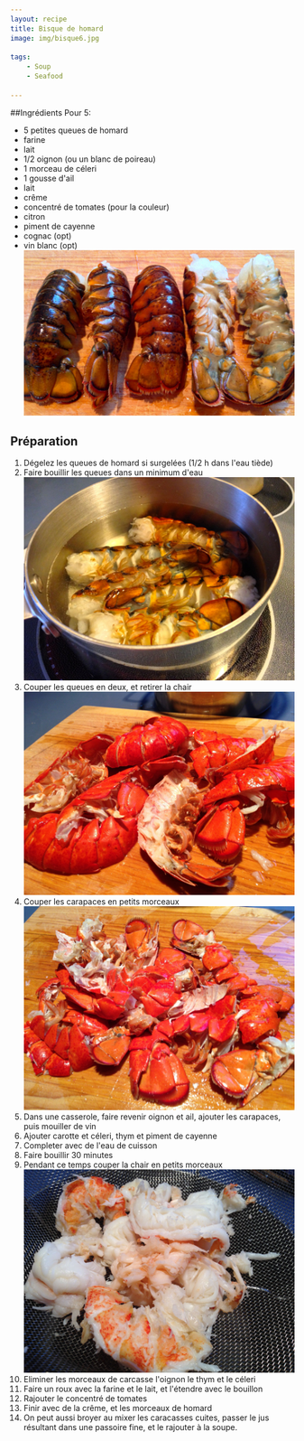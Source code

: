 ```yaml
---
layout: recipe
title: Bisque de homard
image: img/bisque6.jpg

tags:
    - Soup
    - Seafood
    
---
```



##Ingrédients
Pour 5:

* 5 petites queues de homard
* farine
* lait
* 1/2 oignon (ou un blanc de poireau)
* 1 morceau de céleri
* 1 gousse d'ail
* lait
* crême
* concentré de tomates (pour la couleur)
* citron
* piment de cayenne
* cognac (opt)
* vin blanc (opt)   
![image](img/bisque1.jpg)



## Préparation
1. Dégelez les queues de homard si surgelées (1/2 h dans l'eau tiède)
2. Faire bouillir les queues dans un minimum d'eau   
![image](img/bisque2.jpg)
3. Couper les queues en deux, et retirer la chair   
![image](img/bisque3.jpg)
4. Couper les carapaces en petits morceaux  
![image](img/bisque5.jpg)
5. Dans une casserole, faire revenir oignon et ail, ajouter les carapaces, puis mouiller de vin
6. Ajouter carotte et céleri, thym et piment de cayenne
7. Completer avec de l'eau de cuisson
8. Faire bouillir 30 minutes
9. Pendant ce temps couper la chair en petits morceaux   
![image](img/bisque4.jpg)
10. Eliminer les morceaux de carcasse l'oignon le thym et le céleri
11. Faire un roux avec la farine et le lait, et l'étendre avec le bouillon
12. Rajouter le concentré de tomates
13. Finir avec de la crême, et les morceaux de homard
14. On peut aussi broyer au mixer les caracasses cuites, passer le jus résultant dans une passoire fine, et le rajouter à la soupe.




